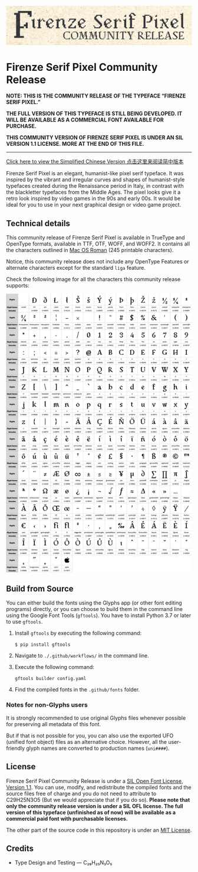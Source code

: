 ![A stylized banner showing the typeface, with the text “Firenze Serif Pixel Community Release”](./media/banner.jpg)

# Firenze Serif Pixel Community Release

**NOTE: THIS IS THE COMMUNITY RELEASE OF THE TYPEFACE “FIRENZE SERIF PIXEL.”**

**THE FULL VERSION OF THIS TYPEFACE IS STILL BEING DEVELOPED. IT WILL BE AVAILABLE AS A COMMERCIAL FONT AVAILABLE FOR PURCHASE.**

**THIS COMMUNITY VERSION OF FIRENZE SERIF PIXEL IS UNDER AN SIL VERSION 1.1 LICENSE. MORE AT THE END OF THIS FILE.**

------


[Click here to view the Simplified Chinese Version 点击这里来阅读简中版本](README_SC.md)

Firenze Serif Pixel is an elegant, humanist-like pixel serif typeface. It was inspired by the vibrant and irregular curves and shapes of humanist-style typefaces created during the Renaissance period in Italy, in contrast with the blackletter typefaces from the Middle Ages. The pixel looks give it a retro look inspired by video games in the 90s and early 00s. It would be ideal for you to use in your next graphical design or video game project.

## Technical details

This community release of Firenze Serif Pixel is available in TrueType and OpenType formats, available in TTF, OTF, WOFF, and WOFF2. It contains all the characters outlined in [Mac OS Roman](https://en.wikipedia.org/wiki/Mac_OS_Roman) (245 printable characters). 

Notice, this community release does not include any OpenType Features or alternate characters except for the standard `liga` feature.

Check the following image for all the characters this community release supports:

![An image showing the character sets this typeface supports.](./media/glyphSet.jpg)

## Build from Source

You can either build the fonts using the Glyphs app (or other font editing programs) directly, or you can choose to build them in the command line using the Google Font Tools (`gftools`). You have to install Python 3.7 or later to use `gftools`.

1. Install `gftools` by executing the following command:
   
   ```
   $ pip install gftools
   ```

2. Navigate to `./.github/workflows/` in the command line.

3. Execute the following command:
   
   ```
   gftools builder config.yaml
   ```

4. Find the compiled fonts in the `.github/fonts` folder.

### Notes for non-Glyphs users

It is strongly recommended to use original Glyphs files whenever possible for preserving all metadata of this font.

But if that is not possible for you, you can also use the exported UFO (unified font object) files as an alternative choice. However, all the user-friendly glyph names are converted to production names (`uni####`).

## License

Firenze Serif Pixel Community Release is under a [SIL Open Font License, Version 1.1](https://github.com/26F-Studio/26F-Sans/blob/main/OFL.txt). You can use, modify, and redistribute the compiled fonts and the source files free of charge and you do not need to attribute to C29H25N3O5 (But we would appreciate that if you do so). **Please note that only the community release version is under a SIL OFL license. The full version of this typeface (unfinished as of now) will be available as a commercial paid font with purchasable licenses.**

The other part of the source code in this repository is under an [MIT License](https://github.com/26F-Studio/26F-Sans/blob/main/MIT.txt). 

## Credits

* Type Design and Testing — C₂₉H₂₅N₃O₅
